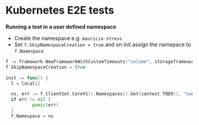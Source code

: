# Kubernetes E2E tests

**Running a test in a user defined namespace**

- Create the namespace e.g. `mauricio-stress`
- Set `f.SkipNamespaceCreation = true` and on init assign the namepace to `f.Namespace`

```go
f := framework.NewFrameworkWithCustomTimeouts("volume", storageframework.GetDriverTimeouts(driver))
f.SkipNamespaceCreation = true

init := func() {
  l = local{}

  ns, err := f.ClientSet.CoreV1().Namespaces().Get(context.TODO(), "mauricio-stress", metav1.GetOptions{})
  if err != nil {
          panic(err)
  }
  f.Namespace = ns
```

